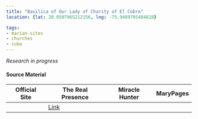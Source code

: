 ```yaml
---
title: "Basilica of Our Lady of Charity of El Cobre"
location: {lat: 20.0507965212156, lng: -75.9489705484828}

tags:
- marian-sites
- churches
- cuba
---
```


_Research in progress_

#### Source Material

| Official Site | The Real Presence | Miracle Hunter | MaryPages |
| --- | --- | --- | --- |
| | [Link](http://www.therealpresence.org/eucharst/misc/BVM/102_CUBA_96x96.pdf) | | |


